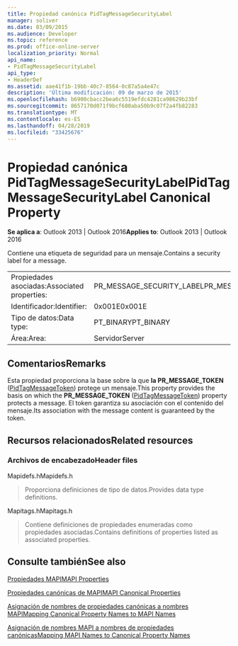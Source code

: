 ```yaml
---
title: Propiedad canónica PidTagMessageSecurityLabel
manager: soliver
ms.date: 03/09/2015
ms.audience: Developer
ms.topic: reference
ms.prod: office-online-server
localization_priority: Normal
api_name:
- PidTagMessageSecurityLabel
api_type:
- HeaderDef
ms.assetid: aae41f1b-19bb-40c7-8564-0c87a5a4e47c
description: 'Última modificación: 09 de marzo de 2015'
ms.openlocfilehash: b6900cbacc2bea6c5519efdc4281ca98629b23bf
ms.sourcegitcommit: 8657170d071f9bcf680aba50b9c07f2a4fb82283
ms.translationtype: MT
ms.contentlocale: es-ES
ms.lasthandoff: 04/28/2019
ms.locfileid: "33425676"
---
```

# <a name="pidtagmessagesecuritylabel-canonical-property"></a><span data-ttu-id="f43a2-103">Propiedad canónica PidTagMessageSecurityLabel</span><span class="sxs-lookup"><span data-stu-id="f43a2-103">PidTagMessageSecurityLabel Canonical Property</span></span>

  
  
<span data-ttu-id="f43a2-104">**Se aplica a**: Outlook 2013 | Outlook 2016</span><span class="sxs-lookup"><span data-stu-id="f43a2-104">**Applies to**: Outlook 2013 | Outlook 2016</span></span> 
  
<span data-ttu-id="f43a2-105">Contiene una etiqueta de seguridad para un mensaje.</span><span class="sxs-lookup"><span data-stu-id="f43a2-105">Contains a security label for a message.</span></span>
  
|||
|:-----|:-----|
|<span data-ttu-id="f43a2-106">Propiedades asociadas:</span><span class="sxs-lookup"><span data-stu-id="f43a2-106">Associated properties:</span></span>  <br/> |<span data-ttu-id="f43a2-107">PR_MESSAGE_SECURITY_LABEL</span><span class="sxs-lookup"><span data-stu-id="f43a2-107">PR_MESSAGE_SECURITY_LABEL</span></span>  <br/> |
|<span data-ttu-id="f43a2-108">Identificador:</span><span class="sxs-lookup"><span data-stu-id="f43a2-108">Identifier:</span></span>  <br/> |<span data-ttu-id="f43a2-109">0x001E</span><span class="sxs-lookup"><span data-stu-id="f43a2-109">0x001E</span></span>  <br/> |
|<span data-ttu-id="f43a2-110">Tipo de datos:</span><span class="sxs-lookup"><span data-stu-id="f43a2-110">Data type:</span></span>  <br/> |<span data-ttu-id="f43a2-111">PT_BINARY</span><span class="sxs-lookup"><span data-stu-id="f43a2-111">PT_BINARY</span></span>  <br/> |
|<span data-ttu-id="f43a2-112">Área:</span><span class="sxs-lookup"><span data-stu-id="f43a2-112">Area:</span></span>  <br/> |<span data-ttu-id="f43a2-113">Servidor</span><span class="sxs-lookup"><span data-stu-id="f43a2-113">Server</span></span>  <br/> |
   
## <a name="remarks"></a><span data-ttu-id="f43a2-114">Comentarios</span><span class="sxs-lookup"><span data-stu-id="f43a2-114">Remarks</span></span>

<span data-ttu-id="f43a2-115">Esta propiedad proporciona la base sobre la que **la PR_MESSAGE_TOKEN** ([PidTagMessageToken](pidtagmessagetoken-canonical-property.md)) protege un mensaje.</span><span class="sxs-lookup"><span data-stu-id="f43a2-115">This property provides the basis on which the **PR_MESSAGE_TOKEN** ([PidTagMessageToken](pidtagmessagetoken-canonical-property.md)) property protects a message.</span></span> <span data-ttu-id="f43a2-116">El token garantiza su asociación con el contenido del mensaje.</span><span class="sxs-lookup"><span data-stu-id="f43a2-116">Its association with the message content is guaranteed by the token.</span></span>
  
## <a name="related-resources"></a><span data-ttu-id="f43a2-117">Recursos relacionados</span><span class="sxs-lookup"><span data-stu-id="f43a2-117">Related resources</span></span>

### <a name="header-files"></a><span data-ttu-id="f43a2-118">Archivos de encabezado</span><span class="sxs-lookup"><span data-stu-id="f43a2-118">Header files</span></span>

<span data-ttu-id="f43a2-119">Mapidefs.h</span><span class="sxs-lookup"><span data-stu-id="f43a2-119">Mapidefs.h</span></span>
  
> <span data-ttu-id="f43a2-120">Proporciona definiciones de tipo de datos.</span><span class="sxs-lookup"><span data-stu-id="f43a2-120">Provides data type definitions.</span></span>
    
<span data-ttu-id="f43a2-121">Mapitags.h</span><span class="sxs-lookup"><span data-stu-id="f43a2-121">Mapitags.h</span></span>
  
> <span data-ttu-id="f43a2-122">Contiene definiciones de propiedades enumeradas como propiedades asociadas.</span><span class="sxs-lookup"><span data-stu-id="f43a2-122">Contains definitions of properties listed as associated properties.</span></span>
    
## <a name="see-also"></a><span data-ttu-id="f43a2-123">Consulte también</span><span class="sxs-lookup"><span data-stu-id="f43a2-123">See also</span></span>



[<span data-ttu-id="f43a2-124">Propiedades MAPI</span><span class="sxs-lookup"><span data-stu-id="f43a2-124">MAPI Properties</span></span>](mapi-properties.md)
  
[<span data-ttu-id="f43a2-125">Propiedades canónicas de MAPI</span><span class="sxs-lookup"><span data-stu-id="f43a2-125">MAPI Canonical Properties</span></span>](mapi-canonical-properties.md)
  
[<span data-ttu-id="f43a2-126">Asignación de nombres de propiedades canónicas a nombres MAPI</span><span class="sxs-lookup"><span data-stu-id="f43a2-126">Mapping Canonical Property Names to MAPI Names</span></span>](mapping-canonical-property-names-to-mapi-names.md)
  
[<span data-ttu-id="f43a2-127">Asignación de nombres MAPI a nombres de propiedades canónicas</span><span class="sxs-lookup"><span data-stu-id="f43a2-127">Mapping MAPI Names to Canonical Property Names</span></span>](mapping-mapi-names-to-canonical-property-names.md)

